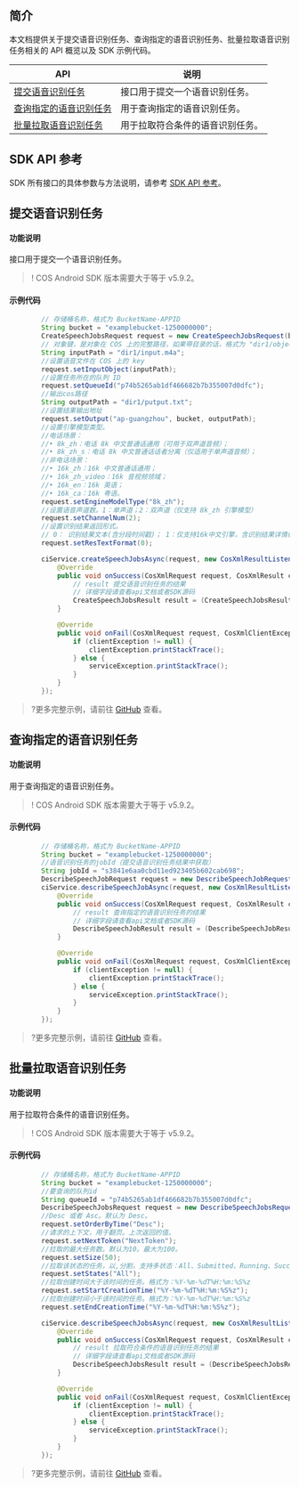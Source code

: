 

## 简介

本文档提供关于提交语音识别任务、查询指定的语音识别任务、批量拉取语音识别任务相关的 API 概览以及 SDK 示例代码。

| API                                                          |  说明                                  |
| ------------------------------------------------------------ | ----------------------------------------- |
| [提交语音识别任务](https://cloud.tencent.com/document/product/460/46228) |接口用于提交一个语音识别任务。               |
| [查询指定的语音识别任务](https://cloud.tencent.com/document/product/460/46229) |用于查询指定的语音识别任务。               |
| [批量拉取语音识别任务](https://cloud.tencent.com/document/product/460/46230) |用于拉取符合条件的语音识别任务。              |
## SDK API 参考

SDK 所有接口的具体参数与方法说明，请参考 [SDK API 参考](https://cos-android-sdk-doc-1253960454.file.myqcloud.com/)。

## 提交语音识别任务

#### 功能说明

接口用于提交一个语音识别任务。

>! COS Android SDK 版本需要大于等于 v5.9.2。

#### 示例代码

[//]: # (.cssg-snippet-create-speech-jobs)
```java
        // 存储桶名称，格式为 BucketName-APPID
        String bucket = "examplebucket-1250000000";
        CreateSpeechJobsRequest request = new CreateSpeechJobsRequest(bucket);
        // 对象键，是对象在 COS 上的完整路径，如果带目录的话，格式为 "dir1/object1"
        String inputPath = "dir1/input.m4a";
        //设置语音文件在 COS 上的 key
        request.setInputObject(inputPath);
        //设置任务所在的队列 ID
        request.setQueueId("p74b5265ab1df466682b7b355007d0dfc");
        //输出cos路径
        String outputPath = "dir1/putput.txt";
        //设置结果输出地址
        request.setOutput("ap-guangzhou", bucket, outputPath);
        //设置引擎模型类型。
        //电话场景：
        //• 8k_zh：电话 8k 中文普通话通用（可用于双声道音频）；
        //• 8k_zh_s：电话 8k 中文普通话话者分离（仅适用于单声道音频）；
        //非电话场景：
        //• 16k_zh：16k 中文普通话通用；
        //• 16k_zh_video：16k 音视频领域；
        //• 16k_en：16k 英语；
        //• 16k_ca：16k 粤语。
        request.setEngineModelType("8k_zh");
        //设置语音声道数。1：单声道；2：双声道（仅支持 8k_zh 引擎模型）
        request.setChannelNum(2);
        //设置识别结果返回形式。
        // 0： 识别结果文本(含分段时间戳)； 1：仅支持16k中文引擎，含识别结果详情(词时间戳列表，一般用于生成字幕场景)
        request.setResTextFormat(0);

        ciService.createSpeechJobsAsync(request, new CosXmlResultListener() {
            @Override
            public void onSuccess(CosXmlRequest request, CosXmlResult cosResult) {
                // result 提交语音识别任务的结果
                // 详细字段请查看api文档或者SDK源码
                CreateSpeechJobsResult result = (CreateSpeechJobsResult) cosResult;
            }

            @Override
            public void onFail(CosXmlRequest request, CosXmlClientException clientException, CosXmlServiceException serviceException) {
                if (clientException != null) {
                    clientException.printStackTrace();
                } else {
                    serviceException.printStackTrace();
                }
            }
        });
```

>?更多完整示例，请前往 [GitHub](https://github.com/tencentyun/cos-snippets/tree/master/Android/app/src/androidTest/java/com/tencent/qcloud/cosxml/cssg/CiAsr.java) 查看。

## 查询指定的语音识别任务

#### 功能说明

用于查询指定的语音识别任务。

>! COS Android SDK 版本需要大于等于 v5.9.2。

#### 示例代码

[//]: # (.cssg-snippet-describe-speech-job)
```java
        // 存储桶名称，格式为 BucketName-APPID
        String bucket = "examplebucket-1250000000";
        //语音识别任务的jobId（提交语音识别任务结果中获取）
        String jobId = "s3841e6aa0cbd11ed923405b602cab698";
        DescribeSpeechJobRequest request = new DescribeSpeechJobRequest(bucket, jobId);
        ciService.describeSpeechJobAsync(request, new CosXmlResultListener() {
            @Override
            public void onSuccess(CosXmlRequest request, CosXmlResult cosResult) {
                // result 查询指定的语音识别任务的结果
                // 详细字段请查看api文档或者SDK源码
                DescribeSpeechJobResult result = (DescribeSpeechJobResult) cosResult;
            }

            @Override
            public void onFail(CosXmlRequest request, CosXmlClientException clientException, CosXmlServiceException serviceException) {
                if (clientException != null) {
                    clientException.printStackTrace();
                } else {
                    serviceException.printStackTrace();
                }
            }
        });
```

>?更多完整示例，请前往 [GitHub](https://github.com/tencentyun/cos-snippets/tree/master/Android/app/src/androidTest/java/com/tencent/qcloud/cosxml/cssg/CiAsr.java) 查看。

## 批量拉取语音识别任务

#### 功能说明

用于拉取符合条件的语音识别任务。

>! COS Android SDK 版本需要大于等于 v5.9.2。

#### 示例代码

[//]: # (.cssg-snippet-describe-speech-jobs)
```java
        // 存储桶名称，格式为 BucketName-APPID
        String bucket = "examplebucket-1250000000";
        //要查询的队列id
        String queueId = "p74b5265ab1df466682b7b355007d0dfc";
        DescribeSpeechJobsRequest request = new DescribeSpeechJobsRequest(bucket, queueId);
        //Desc 或者 Asc。默认为 Desc。
        request.setOrderByTime("Desc");
        //请求的上下文，用于翻页。上次返回的值。
        request.setNextToken("NextToken");
        //拉取的最大任务数。默认为10。最大为100。
        request.setSize(50);
        //拉取该状态的任务，以,分割，支持多状态：All、Submitted、Running、Success、Failed、Pause、Cancel。默认为 All。
        request.setStates("All");
        //拉取创建时间大于该时间的任务。格式为：%Y-%m-%dT%H:%m:%S%z
        request.setStartCreationTime("%Y-%m-%dT%H:%m:%S%z");
        //拉取创建时间小于该时间的任务。格式为：%Y-%m-%dT%H:%m:%S%z
        request.setEndCreationTime("%Y-%m-%dT%H:%m:%S%z");

        ciService.describeSpeechJobsAsync(request, new CosXmlResultListener() {
            @Override
            public void onSuccess(CosXmlRequest request, CosXmlResult cosResult) {
                // result 拉取符合条件的语音识别任务的结果
                // 详细字段请查看api文档或者SDK源码
                DescribeSpeechJobsResult result = (DescribeSpeechJobsResult) cosResult;
            }

            @Override
            public void onFail(CosXmlRequest request, CosXmlClientException clientException, CosXmlServiceException serviceException) {
                if (clientException != null) {
                    clientException.printStackTrace();
                } else {
                    serviceException.printStackTrace();
                }
            }
        });
```

>?更多完整示例，请前往 [GitHub](https://github.com/tencentyun/cos-snippets/tree/master/Android/app/src/androidTest/java/com/tencent/qcloud/cosxml/cssg/CiAsr.java) 查看。
